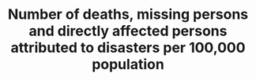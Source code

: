 ---
data_non_statistical: false
date_metadata_updated: '2017-11-01'
goal_meta_link: http://unstats.un.org/sdgs/files/metadata-compilation/Metadata-Goal-1.pdf
goal_meta_link_page: 12
graph: binary
graph_status_notes: graphed
graph_title: Has the US established national and local disaster risk reduction strategies?
graph_type: line
graph_type_description: null
has_metadata: true
indicator: 1.5.1
indicator_definition: "From UNISDR: Definition: Death: The number of people who died\
  \ during the disaster, or directly after, as a direct result of the hazardous event.\
  \ Missing: The number of people whose whereabouts is unknown since the hazardous\
  \ event. It includes people who are presumed dead although there is no physical\
  \ evidence. The data on number of deaths and number of missing are mutually exclusive.\
  \ Affected people: People who are affected by a hazardous event. Comment: People\
  \ can be affected directly or indirectly. Affected people may experience short-term\
  \ or long-term consequences to their lives, livelihoods or health and in the economic,\
  \ physical, social, cultural and environmental assets. Directly affected: People\
  \ who have suffered injury, illness or other health effects; who were evacuated,\
  \ displaced, relocated; or have suffered direct damage to their livelihoods, economic,\
  \ physical, social, cultural and environmental assets. Indirectly affected: People\
  \ who have suffered consequences, other than or in addition to direct effects, over\
  \ time due to disruption or changes in economy, critical infrastructures, basic\
  \ services, commerce, work or social, health and physiological consequences. In\
  \ this indicator, given the difficulties in assessing the full range of all affected\
  \ (directly and indirectly), UNISDR proposes the use of an indicator that would\
  \ estimate \"directly affected\" as a proxy for the number of affected. This indicator,\
  \ while not perfect, comes from data widely available and could be used consistently\
  \ across countries and over time to measure the achievement of the Target B. From\
  \ the perspective of data availability and measurability, it is proposed to build\
  \ a composite indicator which consists of \"directly affected\", or those who are\
  \ \tInjured or ill, \tEvacuated, \tRelocated and to measure the number who suffered\
  \ direct damage to their livelihoods or assets, \tPeople whose houses were damaged\
  \ or destroyed \tPeople who received food relief aid. Injured or ill: The number\
  \ of people suffering from physical injuries, trauma or cases of disease requiring\
  \ immediate medical assistance as a direct result of a hazardous event. Evacuated:\
  \ The number of people who temporarily moved from where they were (including their\
  \ place of residence, work places, schools and hospitals) to safer locations in\
  \ order to ensure their safety. Relocated: The number of people who moved permanently\
  \ from their homes to new sites due to hazardous event. Note: This definition excludes\
  \ preventive relocation before the event. People whose houses were damaged or destroyed\
  \ due to hazardous events: The estimated number of inhabitants previously living\
  \ in the houses (housing units) damaged or destroyed. All the inhabitants of these\
  \ houses (housing units) are assumed to be affected being in their dwelling or by\
  \ direct consequence of the destruction/damage to their housings (housing units).\
  \ An average number of inhabitants per house (housing unit) in the country can be\
  \ used to estimate the value. Houses destroyed: Houses (housing units) levelled,\
  \ buried, collapsed, washed away or damaged to the extent that they are no longer\
  \ habitable. Houses damaged: Houses (housing units) with minor damage, not structural\
  \ or architectural, which may continue to be habitable, although they may require\
  \ some repair or cleaning. People who received food relief aid: The number of persons\
  \ who received food /nutrition, by government or as humanitarian aid, during or\
  \ in the aftermath of a hazardous event. Hazardous event: The occurrence of a natural\
  \ or human-induced phenomenon in a particular place during a particular period of\
  \ time due to the existence of a hazard. Hazard: A potentially damaging physical\
  \ event, phenomenon or human activity that may cause the loss of life or injury,\
  \ property damage, social and economic disruption or environmental degradation.\
  \ UNISDR recommends setting NO threshold for recording hazardous event in order\
  \ to monitor all hazardous events. Small-scale but frequent hazardous events that\
  \ are not registered in international disaster loss databases account for an important\
  \ share of damages and losses when they are combined, and often go unnoticed by\
  \ the national and international community. These events, when accumulated, are\
  \ often a source of poverty in developing countries but can be effectively addressed\
  \ by well-designed policies. The scope of the Sendai Framework for Disaster Risk\
  \ Reduction 2015-2030 is \"the risk of small-scale and large-scale, frequent and\
  \ infrequent, sudden and slow-onset disasters, caused by natural or man-made hazards\
  \ as well as relate environmental, technological and biological hazards and risks\"\
  . Regarding the inclusion of biological and environmental hazards in natural hazards\
  \ category and whether and how to integrate man-made hazards, UNISDR will discuss\
  \ the issue with WHO and other organizations (for example, WHO would be in a better\
  \ position in terms of data, knowledge and relationship with Member States and other\
  \ stakeholders to monitor biological events including epidemics. However, we generally\
  \ do not expect biological disasters will cause physical damages to facilities.).\
  \ Note: Terminology will be discussed and finalized in the Open-ended Intergovernmental\
  \ Working Group for Sendai Framework for Disaster Risk Reduction."
indicator_name: Number of deaths, missing persons and directly affected persons attributed
  to disasters per 100,000 population
indicator_sort_order: 01.05.01
indicator_variable: disaster_rsk_rdctn
layout: indicator
method_of_computation: 'Summation of data on related indicators from national disaster
  loss databases. Make the sum a relative figure by using global population data (World
  Bank or UN Statistics information). Relativity is important because population growth
  (expected to be 9 billion in 2050) may translate into increased hazard exposure
  of population. The Expert Group recommends not using the indicators related with
  the people whose houses were damaged/destroyed in the computation. UNISDR and IRDR
  groups recommend using them as they can be estimated from widely available and verifiable
  data and reflect vulnerability and livelihood issues. Data on housing damage and
  destroyed is essential for economic loss, so using these indicators would not impose
  additional data collection burden. Double-counting: From practical perspective,
  double counting of affected people is unavoidable (for example, injured and relocated)
  in many countries. Minimum double counting is summing ''number of injured'' and
  Number of people whose housings were damaged or destroyed. Relocated is sub-set
  of number of people whose housings were destroyed. The data can be disaggregated
  by hazard type. When applied to proposed target 13.1 and 15.3, hydrological, meteorological
  and climatological and indirectly biological disasters are monitored.'
periodicity: Annual
permalink: /1-5-1/
published: true
rationale_interpretation: "Cities around the world, as well as rural populations,\
  \ witness growing disaster risks. Impacts of climate change on sustainable development\
  \ are observed through both slow-onset events (e.g. sea level rise, increasing temperatures,\
  \ ocean acidification, glacial retreat and related impacts, salinization, land and\
  \ forest degradation, loss of biodiversity and desertification) and extreme weather\
  \ events. Human loss can be measured by the number of deaths, missing, injured or\
  \ ill, evacuated, relocated, people whose houses were damaged/destroyed and people\
  \ who received food relief aid as a direct result of the hazardous events.\n Cities\
  \ are some of the most vulnerable areas to natural disasters. Unplanned urban development\
  \ (e.g. informal settlements, overcrowding, inadequate infrastructures) exacerbates\
  \ urban vulnerability to climate change impacts and hydro-meteorological and geological\
  \ hazards. Over half of all coastal areas are urbanized and 21 of the world's 33\
  \ mega cities lie in coastal flood zones. SIDS and coastal regions are particularly\
  \ affected by sea level rise, coastal flooding and erosion, and extreme events (e.g.\
  \ tsunamis and storm surges) due to undermining natural protective barriers, low\
  \ levels of development combined with rapid population growth in low lying coastal\
  \ areas and inadequate capacity to adapt. Poor urban populations must often resort\
  \ to unsustainable coping strategies and mechanisms. \nLarge numbers of people remain\
  \ perilously close to falling into poverty, experiencing shocks that they are unable\
  \ to cope with. For the poor, a shock of even a relatively short duration can have\
  \ long term consequences. Several dimensions of poverty are closely related to environment,\
  \ which is often affected by natural disasters. The poverty reduction agenda could\
  \ include well-designed social protection scheme to help protecting the poor against\
  \ sudden shocks and the development of capacities to better predict and prepare\
  \ for such shocks. Better management of natural resources can themselves strengthen\
  \ the resilience of the poor, by both reducing the likelihood of natural hazardous\
  \ events and offering resources to help cope with them.\n Biodiversity provides\
  \ ecosystem resilience and contributes to the ability to respond to unpredictable\
  \ global changes and natural disasters. Healthy ecosystems act as buffers against\
  \ natural hazards, providing valuable yet underutilized approaches for climate change\
  \ adaptation, enhancing natural resilience and reducing the vulnerability of people,\
  \ for example to floods and the effects of land degradation. These ecosystem services\
  \ improve the sustainability and economic efficiency of built infrastructure, and\
  \ are critical for sustainable and resilient urban areas.\n This indicator will\
  \ track human-related loss. The disaster loss data (particularly mortality) are\
  \ significantly influenced by large-scale catastrophic event, which represent important\
  \ outliers. UNISDR recommends countries to report the data by event, so complementary\
  \ analysis can be done by both including and excluding such catastrophic events.\n\
  \ The indicator will build bridge between SDGs and the Sendai Framework for Disaster\
  \ Risk Reduction because the reduction of human related loss is included in the\
  \ Sendai Framework global targets and will also be monitored under the Sendai Framework\
  \ Monitoring Mechanism."
reporting_status: complete
sdg_goal: 1
source_active_1: true
source_agency_staff_name_1: Amy Rosenband, NSC
source_agency_survey_dataset_1: National Security Council/Executive Office of the
  President
source_notes_1: null
source_title_1: null
source_url_1: https://www.dhs.gov/presidential-policy-directive-8-national-preparedness
target: By 2030, build the resilience of the poor and those in vulnerable situations
  and reduce their exposure and vulnerability to climate-related extreme events and
  other economic, social and environmental shocks and disasters.
target_id: '1.5'
title: Number of deaths, missing persons and directly affected persons attributed
  to disasters per 100,000 population
un_custodial_agency: 'UNISDR (Partnering Agencies: WMO, UNFCCC, UNEP)'
un_designated_tier: '2'
unit_of_measure: Yes/no
us_method_of_computation: "US Presidential Policy Directive 8: National Preparedness,\
  \ including the National Preparedness Goal and the National Preparedness System\u200B"
variable_description: null
variable_notes: null
---